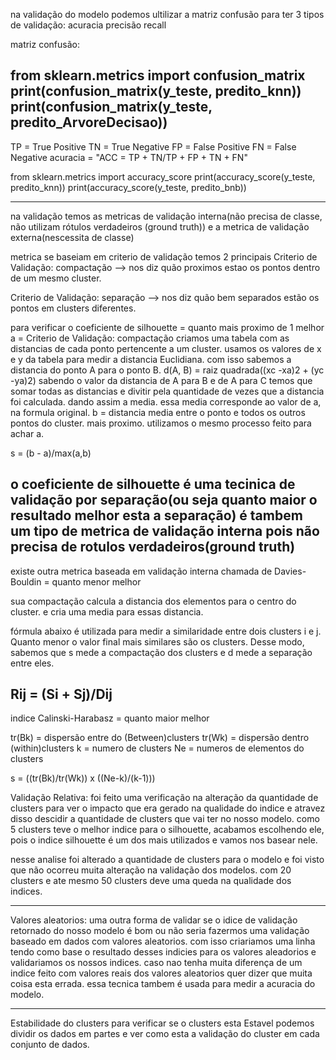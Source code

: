 na validação do modelo podemos ultilizar a matriz confusão para ter 3 tipos de validação:
acuracia
precisão
recall


matriz confusão:

from sklearn.metrics import confusion_matrix
print(confusion_matrix(y_teste, predito_knn))
print(confusion_matrix(y_teste, predito_ArvoreDecisao))
------------------------------------------------------------------------------
TP = True Positive
TN = True Negative
FP = False Positive
FN = False Negative
acuracia = "ACC = TP + TN/TP + FP + TN + FN"

from sklearn.metrics import accuracy_score
print(accuracy_score(y_teste, predito_knn))
print(accuracy_score(y_teste, predito_bnb))


--------------------------------------------------------------------------------
na validação temos as metricas de validação interna(não precisa de classe, não utilizam rótulos verdadeiros (ground truth)) 
e a metrica de validação externa(nescessita de classe)

metrica se baseiam em criterio de validação temos 2 principais 
Criterio de Validação: compactação --> nos diz quão proximos estao os pontos dentro de um mesmo cluster.

Criterio de Validação: separação --> nos diz quão bem separados estão os pontos em clusters diferentes.

para verificar o coeficiente de silhouette  = quanto mais proximo de 1 melhor
a = Criterio de Validação: compactação
    criamos uma tabela com as distancias de cada ponto pertencente a um cluster. usamos os valores de x e y da tabela
    para medir a distancia Euclidiana. com isso sabemos a distancia do ponto A para o ponto B. d(A, B) = raiz quadrada((xc -xa)2 + (yc -ya)2)
    sabendo o valor da distancia de A para B e de A para C temos que somar todas as distancias e divitir pela quantidade de vezes que a distancia foi calculada. dando assim a media.
    essa media corresponde ao valor de a, na formula original.
b = distancia media entre o ponto e todos os outros pontos do cluster. mais proximo. utilizamos o mesmo processo feito para achar a.

s = (b - a)/max(a,b)

o coeficiente de silhouette é uma tecinica de validação por separação(ou seja quanto maior o resultado melhor esta a separação)
é tambem um tipo de metrica de validação interna pois não precisa de rotulos verdadeiros(ground truth)
--------------------------------------------------------------------------------------------------------------------------------------------
existe outra metrica baseada em validação interna chamada de Davies-Bouldin = quanto menor melhor

sua compactação calcula a distancia dos elementos para o centro do cluster. e cria uma media para essas distancia.

fórmula abaixo é utilizada para medir a similaridade entre dois clusters i e j. Quanto menor o valor final mais similares são os clusters.
Desse modo, sabemos que s mede a compactação dos clusters e d mede a separação entre eles.

Rij = (Si + Sj)/Dij
---------------------------------------------------------------------------------------------------------------------------------------------
indice Calinski-Harabasz = quanto maior melhor

tr(Bk) = dispersão entre do (Between)clusters
tr(Wk) = dispersão dentro (within)clusters
k = numero de clusters 
Ne = numeros de elementos do clusters

s = ((tr(Bk)/tr(Wk)) x ((Ne-k)/(k-1)))

Validação Relativa:
foi feito uma verificação na alteração da quantidade de clusters para ver o impacto que era gerado na qualidade do indice
e atravez disso descidir a quantidade de clusters que vai ter no nosso modelo. como 5 clusters teve o melhor indice para 
o silhouette, acabamos escolhendo ele, pois o indice silhouette é um dos mais utilizados e vamos nos basear nele.

nesse analise foi alterado a quantidade de clusters para o modelo e foi visto que não ocorreu muita alteração 
na validação dos modelos. com 20 clusters e ate mesmo 50 clusters deve uma queda na qualidade dos indices.

--------------------------------------------------------------------------------------------------------------------
Valores aleatorios:
uma outra forma de validar se o idice de validação retornado do nosso modelo é bom ou não seria fazermos uma validação 
baseado em dados com valores aleatorios. com isso criariamos uma linha tendo como base o resultado desses indicies para 
os valores aleadorios e validariamos os nossos indices. caso nao tenha muita diferença de um indice feito com valores reais
dos valores aleatorios quer dizer que muita coisa esta errada.
essa tecnica tambem é usada para medir a acuracia do modelo.

---------------------------------------------------------------------------------------------------------------------
Estabilidade do clusters
para verificar se o clusters esta Estavel podemos dividir os dados em partes e ver como esta a validação do cluster em cada conjunto de dados.
